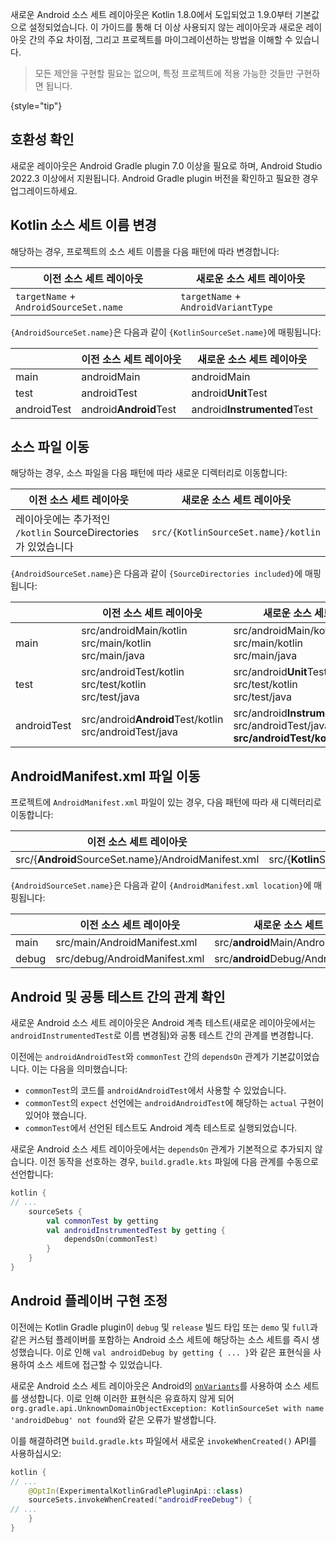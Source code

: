 [//]: # (title: Android 소스 세트 레이아웃)

새로운 Android 소스 세트 레이아웃은 Kotlin 1.8.0에서 도입되었고 1.9.0부터 기본값으로 설정되었습니다. 이 가이드를 통해 더 이상 사용되지 않는 레이아웃과 새로운 레이아웃 간의 주요 차이점, 그리고 프로젝트를 마이그레이션하는 방법을 이해할 수 있습니다.

> 모든 제안을 구현할 필요는 없으며, 특정 프로젝트에 적용 가능한 것들만 구현하면 됩니다.
>
{style="tip"}

## 호환성 확인

새로운 레이아웃은 Android Gradle plugin 7.0 이상을 필요로 하며, Android Studio 2022.3 이상에서 지원됩니다.
Android Gradle plugin 버전을 확인하고 필요한 경우 업그레이드하세요.

## Kotlin 소스 세트 이름 변경

해당하는 경우, 프로젝트의 소스 세트 이름을 다음 패턴에 따라 변경합니다:

| 이전 소스 세트 레이아웃             | 새로운 소스 세트 레이아웃               |
|----------------------------------------|-------------------------------------|
| `targetName` + `AndroidSourceSet.name` | `targetName` + `AndroidVariantType` |

`{AndroidSourceSet.name}`은 다음과 같이 `{KotlinSourceSet.name}`에 매핑됩니다:

|             | 이전 소스 세트 레이아웃 | 새로운 소스 세트 레이아웃          |
|-------------|----------------------------|--------------------------------|
| main        | androidMain                | androidMain                    |
| test        | androidTest                | android<b>Unit</b>Test         |
| androidTest | android<b>Android</b>Test  | android<b>Instrumented</b>Test |

## 소스 파일 이동

해당하는 경우, 소스 파일을 다음 패턴에 따라 새로운 디렉터리로 이동합니다:

| 이전 소스 세트 레이아웃                            | 새로운 소스 세트 레이아웃               |
|-------------------------------------------------------|-------------------------------------|
| 레이아웃에는 추가적인 `/kotlin` SourceDirectories가 있었습니다 | `src/{KotlinSourceSet.name}/kotlin` |

`{AndroidSourceSet.name}`은 다음과 같이 `{SourceDirectories included}`에 매핑됩니다:

|             | 이전 소스 세트 레이아웃                                    | 새로운 소스 세트 레이아웃                                                                             |
|-------------|---------------------------------------------------------------|---------------------------------------------------------------------------------------------------|
| main        | src/androidMain/kotlin<br/>src/main/kotlin<br/>src/main/java  | src/androidMain/kotlin<br/>src/main/kotlin<br/>src/main/java                                      |
| test        | src/androidTest/kotlin<br/>src/test/kotlin<br/>src/test/java  | src/android<b>Unit</b>Test/kotlin<br/>src/test/kotlin<br/>src/test/java                           |
| androidTest | src/android<b>Android</b>Test/kotlin<br/>src/androidTest/java | src/android<b>Instrumented</b>Test/kotlin<br/>src/androidTest/java, <b>src/androidTest/kotlin</b> |

## AndroidManifest.xml 파일 이동

프로젝트에 `AndroidManifest.xml` 파일이 있는 경우, 다음 패턴에 따라 새 디렉터리로 이동합니다:

| 이전 소스 세트 레이아웃                             | 새로운 소스 세트 레이아웃                                 |
|--------------------------------------------------------|-------------------------------------------------------|
| src/{<b>Android</b>SourceSet.name}/AndroidManifest.xml | src/{<b>Kotlin</b>SourceSet.name}/AndroidManifest.xml |

`{AndroidSourceSet.name}`은 다음과 같이 `{AndroidManifest.xml location}`에 매핑됩니다:

|       | 이전 소스 세트 레이아웃    | 새로운 소스 세트 레이아웃                       |
|-------|-------------------------------|---------------------------------------------|
| main  | src/main/AndroidManifest.xml  | src/<b>android</b>Main/AndroidManifest.xml  |
| debug | src/debug/AndroidManifest.xml | src/<b>android</b>Debug/AndroidManifest.xml |

## Android 및 공통 테스트 간의 관계 확인

새로운 Android 소스 세트 레이아웃은 Android 계측 테스트(새로운 레이아웃에서는 `androidInstrumentedTest`로 이름 변경됨)와 공통 테스트 간의 관계를 변경합니다.

이전에는 `androidAndroidTest`와 `commonTest` 간의 `dependsOn` 관계가 기본값이었습니다. 이는 다음을 의미했습니다:

*   `commonTest`의 코드를 `androidAndroidTest`에서 사용할 수 있었습니다.
*   `commonTest`의 `expect` 선언에는 `androidAndroidTest`에 해당하는 `actual` 구현이 있어야 했습니다.
*   `commonTest`에서 선언된 테스트도 Android 계측 테스트로 실행되었습니다.

새로운 Android 소스 세트 레이아웃에서는 `dependsOn` 관계가 기본적으로 추가되지 않습니다. 이전 동작을 선호하는 경우, `build.gradle.kts` 파일에 다음 관계를 수동으로 선언합니다:

```kotlin
kotlin {
// ...
    sourceSets {
        val commonTest by getting
        val androidInstrumentedTest by getting {
            dependsOn(commonTest)
        }
    }
}
```

## Android 플레이버 구현 조정

이전에는 Kotlin Gradle plugin이 `debug` 및 `release` 빌드 타입 또는 `demo` 및 `full`과 같은 커스텀 플레이버를 포함하는 Android 소스 세트에 해당하는 소스 세트를 즉시 생성했습니다. 이로 인해 `val androidDebug by getting { ... }`와 같은 표현식을 사용하여 소스 세트에 접근할 수 있었습니다.

새로운 Android 소스 세트 레이아웃은 Android의 [`onVariants`](https://developer.android.com/reference/tools/gradle-api/8.0/com/android/build/api/variant/AndroidComponentsExtension#onVariants(com.android.build.api.variant.VariantSelector,kotlin.Function1))를 사용하여 소스 세트를 생성합니다. 이로 인해 이러한 표현식은 유효하지 않게 되어 `org.gradle.api.UnknownDomainObjectException: KotlinSourceSet with name 'androidDebug' not found`와 같은 오류가 발생합니다.

이를 해결하려면 `build.gradle.kts` 파일에서 새로운 `invokeWhenCreated()` API를 사용하십시오:

```kotlin
kotlin {
// ...
    @OptIn(ExperimentalKotlinGradlePluginApi::class)
    sourceSets.invokeWhenCreated("androidFreeDebug") {
// ...
    }
}